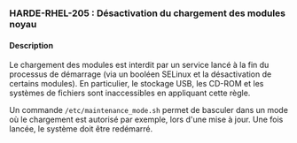 ### HARDE-RHEL-205 : Désactivation du chargement des modules noyau

#### Description
Le chargement des modules est interdit par un service lancé à la fin du processus de démarrage (via un booléen SELinux et la désactivation de certains modules). En particulier, le stockage USB, les CD-ROM et les systèmes de fichiers sont inaccessibles en appliquant cette règle.

Un commande `/etc/maintenance_mode.sh` permet de basculer dans un mode où le chargement est autorisé par exemple, lors d'une mise à jour. Une fois lancée, le système doit être redémarré.

